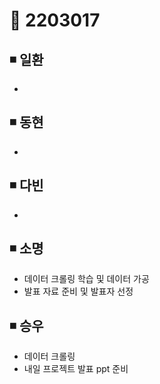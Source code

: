# 📌 2203017

## ◾ 일환

-

## ◾ 동현

-

## ◾ 다빈

-

## ◾ 소명

- 데이터 크롤링 학습 및 데이터 가공
- 발표 자료 준비 및 발표자 선정

## ◾ 승우

- 데이터 크롤링
- 내일 프로젝트 발표 ppt 준비
